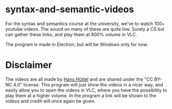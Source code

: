 # syntax-and-semantic-videos
For the syntax and semantics course at the university, we've to watch 100+ youtube videos. The sound on many of these are quite low. Surely a CS boi can gather these links, and play them at 800% volume in VLC.

The program is made in Electron, but will be Windows only for now.

# Disclaimer
The videos are all made by [Hans Hüttel](https://www.youtube.com/channel/UCCiXT1k2RN37TrjekAqb09Q) and are shared under the "CC BY-NC 4.0" license. This program will just show the videos in a nicer way, and easily allow you to open the videos in VLC, where you have the possibility to play them at a higher volume. In the program a link will be shown to the videos and credit will once again be given.

